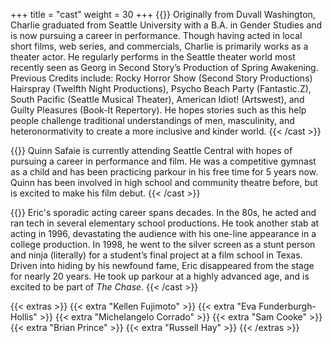 +++
title = "cast"
weight = 30
+++
{{<cast name="Charlie Chittenden" character="Alex" headshot="charlie.jpg">}}
Originally from Duvall Washington, Charlie graduated from Seattle University
with a B.A. in Gender Studies and is now pursuing a career in performance.
Though having acted in local short films, web series, and commercials,
Charlie is primarily works as a theater actor. He regularly performs in the
Seattle theater world most recently seen as Georg in Second Story’s Production of
Spring Awakening. Previous Credits include: Rocky Horror Show (Second Story
Productions) Hairspray (Twelfth Night Productions), Psycho Beach Party
(Fantastic.Z), South Pacific (Seattle Musical Theater), American Idiot!
(Artswest), and Guilty Pleasures (Book-It Repertory). He hopes stories such as
this help people challenge traditional understandings of men, masculinity, and
heteronormativity to create a more inclusive and kinder world.
{{< /cast >}}

{{<cast name="Quinn Safaie" character="Jason" headshot="quinn.jpg">}}
Quinn Safaie is currently attending Seattle Central with hopes of pursuing a
career in performance and film. He was a competitive gymnast as a child and
has been practicing parkour in his free time for 5 years now. Quinn has been
involved in high school and community theatre before, but is excited to make his
film debut.
{{< /cast >}}

{{<cast name="Eric Jusino" character="Daniel" headshot="eric.jpg">}}
Eric's sporadic acting career spans decades. In the 80s, he acted and ran tech in several elementary school productions. He took another stab at acting in 1996, devastating the audience with his one-line appearance in a college production. In 1998, he went to the silver screen as a stunt person and ninja (literally) for a student’s final project at a film school in Texas. Driven into hiding by his newfound fame, Eric disappeared from the stage for nearly 20 years. He took up parkour at a highly advanced age, and is excited to be part of <i>The Chase</i>.
{{< /cast >}}

{{< extras >}}
{{< extra "Kellen Fujimoto" >}}
{{< extra "Eva Funderburgh-Hollis" >}}
{{< extra "Michelangelo Corrado" >}}
{{< extra "Sam Cooke" >}}
{{< extra "Brian Prince" >}}
{{< extra "Russell Hay" >}}
{{< /extras >}}
